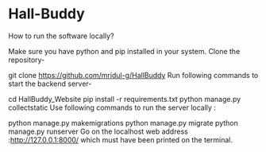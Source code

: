 # Hall-Buddy
How to run the software locally?

Make sure you have python and pip installed in your system.
Clone the repository-

git clone https://github.com/mridul-g/HallBuddy
Run following commands to start the backend server-

cd HallBuddy_Website
pip install -r requirements.txt
python manage.py collectstatic
Use following commands to run the server locally :

python manage.py makemigrations
python manage.py migrate
python manage.py runserver
Go on the localhost web address :http://127.0.0.1:8000/ which must have been printed on the terminal.

